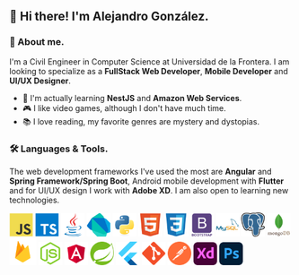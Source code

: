 ## 👋 Hi there! I'm Alejandro González. 

### 📖 About me.

I'm a Civil Engineer in Computer Science at Universidad de la Frontera. I am looking to specialize as a **FullStack Web Developer**, **Mobile Developer** and **UI/UX Designer**.

- 🌱 I'm actually learning **NestJS** and **Amazon Web Services**.
- 🎮 I like video games, although I don't have much time.
- 📚 I love reading, my favorite genres are mystery and dystopias.

### 🛠️ Languages & Tools.
The web development frameworks I've used the most are **Angular** and **Spring Framework/Spring Boot**, Android mobile development with **Flutter** and for UI/UX design I work with **Adobe XD**. I am also open to learning new technologies.

<p align="left"> 
<img alt="javascript" width="42px" src="https://raw.githubusercontent.com/agonzalezlevio/agonzalezlevio/0156ee0e25a365827672faa3c290da04cd60d670/assets/images/languages_tools/javascript.svg"/>
<img alt="typescript" width="42px" src="https://raw.githubusercontent.com/agonzalezlevio/agonzalezlevio/0156ee0e25a365827672faa3c290da04cd60d670/assets/images/languages_tools/typescript.svg"/>
<img alt="java" width="42px" src="https://raw.githubusercontent.com/agonzalezlevio/agonzalezlevio/0156ee0e25a365827672faa3c290da04cd60d670/assets/images/languages_tools/java.svg"/>
<img alt="dart" width="42px" src="https://raw.githubusercontent.com/agonzalezlevio/agonzalezlevio/0156ee0e25a365827672faa3c290da04cd60d670/assets/images/languages_tools/dart.svg"/>
<img alt="python" width="42px" src="https://raw.githubusercontent.com/agonzalezlevio/agonzalezlevio/0156ee0e25a365827672faa3c290da04cd60d670/assets/images/languages_tools/python.svg"/>
<img alt="HTML 5" width="42px" src="https://raw.githubusercontent.com/agonzalezlevio/agonzalezlevio/0156ee0e25a365827672faa3c290da04cd60d670/assets/images/languages_tools/html5.svg"/>
<img alt="CSS" width="42px" src="https://raw.githubusercontent.com/agonzalezlevio/agonzalezlevio/0156ee0e25a365827672faa3c290da04cd60d670/assets/images/languages_tools/css3.svg"/>
<img alt="Bootstrap" width="42px" src="https://raw.githubusercontent.com/agonzalezlevio/agonzalezlevio/6a49da8aaad6bdecf48d3eefc9167dff944f4f25/assets/images/languages_tools/bootstrap.svg"/>
<img alt="MySQL" width="42px" src="https://raw.githubusercontent.com/agonzalezlevio/agonzalezlevio/0156ee0e25a365827672faa3c290da04cd60d670/assets/images/languages_tools/mysql.svg"/>
<img alt="PostgreSQL" width="42px" src="https://raw.githubusercontent.com/agonzalezlevio/agonzalezlevio/2906c9b44418761076b2e4cb20d9dc05c782bd6e/assets/images/languages_tools/postgresql.svg"/>
<img alt="MongoDB" width="42px" src="https://raw.githubusercontent.com/agonzalezlevio/agonzalezlevio/0156ee0e25a365827672faa3c290da04cd60d670/assets/images/languages_tools/mongodb.svg"/>
<img alt="Firebase" width="48px" src="https://raw.githubusercontent.com/agonzalezlevio/agonzalezlevio/0156ee0e25a365827672faa3c290da04cd60d670/assets/images/languages_tools/firebase.svg"/>
<img alt="NodeJS" width="42px" src="https://raw.githubusercontent.com/agonzalezlevio/agonzalezlevio/0156ee0e25a365827672faa3c290da04cd60d670/assets/images/languages_tools/nodejs.svg"/>
<img alt="Angular" width="42px" src="https://raw.githubusercontent.com/agonzalezlevio/agonzalezlevio/0156ee0e25a365827672faa3c290da04cd60d670/assets/images/languages_tools/angular.svg"/>
<img alt="Spring boot" width="42px" src="https://raw.githubusercontent.com/agonzalezlevio/agonzalezlevio/0156ee0e25a365827672faa3c290da04cd60d670/assets/images/languages_tools/spring.svg"/>
<img alt="Flutter" width="42px" src="https://raw.githubusercontent.com/agonzalezlevio/agonzalezlevio/0156ee0e25a365827672faa3c290da04cd60d670/assets/images/languages_tools/flutter.svg"/>
<img alt="Git" width="42px" src="https://raw.githubusercontent.com/agonzalezlevio/agonzalezlevio/0156ee0e25a365827672faa3c290da04cd60d670/assets/images/languages_tools/git.svg"/>
<img alt="Postman" width="42px" src="https://raw.githubusercontent.com/agonzalezlevio/agonzalezlevio/6a49da8aaad6bdecf48d3eefc9167dff944f4f25/assets/images/languages_tools/getpostman.svg"/>
<img alt="Adobe XD" width="42px" src="https://raw.githubusercontent.com/agonzalezlevio/agonzalezlevio/0156ee0e25a365827672faa3c290da04cd60d670/assets/images/languages_tools/adobexd.svg"/>
<img alt="Adobe Photoshop" width="42px" src="https://raw.githubusercontent.com/agonzalezlevio/agonzalezlevio/0156ee0e25a365827672faa3c290da04cd60d670/assets/images/languages_tools/adobephotoshop.svg"/>
</p>


